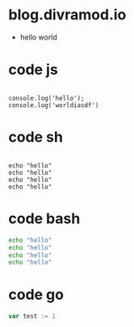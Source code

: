 # blog.divramod.io
- hello world

# code js
<div><code class="code hljs lang-javascript">
console.log('hello');
console.log('worldiasdf')</code></div>

# code sh
<div><code class="code hljs lang-sh">
echo "hello"
echo "hello"
echo "hello"
echo "hello"
</code></div>

# code bash
```bash
echo "hello"
echo "hello"
echo "hello"
echo "hello"
```

# code go
```go
var test := 1
```
